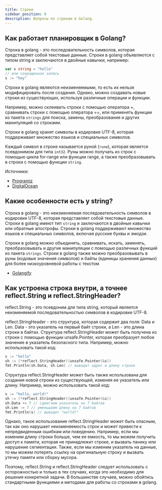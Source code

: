 ```yaml
---
title: Строки
sidebar_position: 9
description: Вопросы по строкам в Golang.
---
```


## Как работает планировщик в Golang?

Строка в golang - это последовательность символов, которая представляет собой текстовые данные.
Строки в golang объявляются с типом string и заключаются в двойные кавычки, например:

```go 
var s string = "hello"
// или сокращенная запись
s := "hey"
```

Строки в golang являются неизменяемыми, то есть их нельзя модифицировать после создания. Однако, можно создавать новые строки из существующих, используя различные операции и функции. 

Например, можно склеивать строки с помощью оператора +, сравнивать строки с помощью оператора ==, или применять функции из пакета `strings` для поиска, замены, преобразования и других манипуляций со строками.

Строки в golang хранят символы в кодировке UTF-8, которая поддерживает множество языков и специальных символов.

Каждый символ в строке называется руной (`rune`), которая является псевдонимом для типа `int32`. Руны можно получать из строк с помощью цикла for-range или функции range, а также преобразовывать в строки с помощью функции `string`.

Источники: 
- [Programiz](https://www.programiz.com/golang/string)
- [DigitalOcean](https://www.digitalocean.com/community/tutorials/an-introduction-to-the-strings-package-in-go-ru)

## Какие особенности есть у string?

Строка в golang - это неизменяемая последовательность символов в кодировке UTF-8, которая представляет собой текстовые данные. Строки в golang имеют тип `string` и заключаются в двойные кавычки или обратные апострофы. Строки в golang поддерживают множество языков и специальных символов, включая русские буквы и эмодзи. 

Строки в golang можно объединять, сравнивать, искать, заменять, преобразовывать и другие манипуляции с помощью различных функций из пакета `strings`. Строки в golang также можно преобразовывать в руны (кодовые значения символов) и байты (единицы хранения данных) для более низкоуровневой работы с текстом

- [Golangify](https://golangify.com/string)

## Как устроена строка внутри, а точнее reflect.String и reflect.StringHeader?

reflect.String - это псевдоним для типа string, который является неизменяемой последовательностью символов в кодировке UTF-8. 

reflect.StringHeader - это структура, которая содержит два поля: Data и Len. Data - это указатель на первый байт строки, а Len - это длина строки в байтах. Структура reflect.StringHeader может быть получена из строки с помощью функции unsafe.Pointer, которая преобразует любое значение в указатель безопасного типа. Например, можно использовать такой код:

```go 
s := "hello"
sh := (*reflect.StringHeader)(unsafe.Pointer(&s))
fmt.Println(sh.Data, sh.Len) // выводит адрес и длину строки
```

Структура reflect.StringHeader может быть также использована для создания новой строки из существующей, изменяя ее указатель или длину. Например, можно использовать такой код:

```go
s := "hello, world!"
sh := (*reflect.StringHeader)(unsafe.Pointer(&s))
sh.Data += 7 // сдвигаем указатель на 7 байтов
sh.Len -= 7 // уменьшаем длину на 7 байтов
fmt.Println(s) // выводит "world!"
```

Однако, такое использование reflect.StringHeader может быть опасным, так как оно нарушает неизменяемость строк и может привести к непредвиденным ошибкам или поведению. Например, если мы изменим длину строки больше, чем ее емкость, то мы можем получить доступ к памяти, которая не принадлежит строке, и вызвать панику или нарушение сегментации. Также, если мы изменим указатель на данные, то мы можем потерять ссылку на оригинальную строку и вызвать утечку памяти или сборку мусора.

Поэтому, reflect.String и reflect.StringHeader следует использовать с осторожностью и только в тех случаях, когда это необходимо для решения конкретной задачи. В большинстве случаев, можно обойтись стандартными функциями и методами для работы со строками в golang.